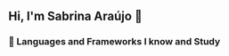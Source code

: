 ## Hi, I'm Sabrina Araújo 👋

### 🌱 Languages and Frameworks I know and Study

<p align="left">
    <img src="https://img.shields.io/badge/Python-ff0000?style=flat&logo=python&logoColor=white" alt="">
    <img src="https://img.shields.io/badge/C-ffa500?style=flat&logo=c&logoColor=white" alt="">
    <img src="https://img.shields.io/badge/C%2B%2B-ffff00?style=flat&logo=c%2B%2B&logoColor=white" alt="">  
    <img src="https://img.shields.io/badge/HTML5-008000?style=flat&logo=html5&logoColor=white" alt="">
    <img src="https://img.shields.io/badge/Java-0000ff?style=flat&logo=openjdk&logoColor=white" alt="">
    <img src="https://img.shields.io/badge/MySQL-4b0082?style=flat&logo=mysql&logoColor=white" alt="">
    <img src="https://img.shields.io/badge/Docker-ee82ee?style=flat&logo=docker&logoColor=white" alt=""> 
</p>

<!--
**sabrizzs/sabrizzs** is a ✨ _special_ ✨ repository because its `README.md` (this file) appears on your GitHub profile.

Here are some ideas to get you started:

- 🔭 I’m currently working on ...
- 🌱 I’m currently learning ...
- 👯 I’m looking to collaborate on ...
- 🤔 I’m looking for help with ...
- 💬 Ask me about ...
- 📫 How to reach me: ...
- 😄 Pronouns: ...
- ⚡ Fun fact: ...
-->
